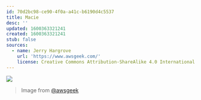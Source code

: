 ```yaml
---
id: 70d2bc98-ce90-4f0a-a41c-b6190d4c5537
title: Macie
desc: ''
updated: 1600363321241
created: 1600363321241
stub: false
sources:
  - name: Jerry Hargrove
    url: 'https://www.awsgeek.com/'
    license: Creative Commons Attribution-ShareAlike 4.0 International License
---
```

![](/assets/images/Amazon-Macie_en.jpg)
> Image from [@awsgeek](https://www.awsgeek.com/Amazon-Macie/)
